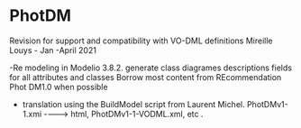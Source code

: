 # PhotDM 
Revision for support and compatibility with VO-DML definitions 
Mireille Louys - Jan -April 2021

-Re modeling in Modelio 3.8.2. 
generate class diagrames 
descriptions fields for all attributes and classes 
Borrow most content from REcommendation Phot DM1.0 when possible
- translation using the BuildModel script from Laurent Michel. PhotDMv1-1.xmi ----> html, PhotDMv1-1-VODML.xml, etc . 
